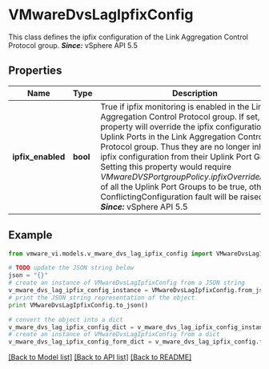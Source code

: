 # VMwareDvsLagIpfixConfig

This class defines the ipfix configuration of the Link Aggregation Control Protocol group.  ***Since:*** vSphere API 5.5 

## Properties
Name | Type | Description | Notes
------------ | ------------- | ------------- | -------------
**ipfix_enabled** | **bool** | True if ipfix monitoring is enabled in the Link Aggregation Control Protocol group.  If set, this property will override the ipfix configuration of Uplink Ports in the Link Aggregation Control Protocol group. Thus they are no longer inheriting ipfix configuration from their Uplink Port Group. Setting this property would require *VMwareDVSPortgroupPolicy.ipfixOverrideAllowed* of all the Uplink Port Groups to be true, otherwise ConflictingConfiguration fault will be raised.  ***Since:*** vSphere API 5.5  | [optional] 

## Example

```python
from vmware_vi.models.v_mware_dvs_lag_ipfix_config import VMwareDvsLagIpfixConfig

# TODO update the JSON string below
json = "{}"
# create an instance of VMwareDvsLagIpfixConfig from a JSON string
v_mware_dvs_lag_ipfix_config_instance = VMwareDvsLagIpfixConfig.from_json(json)
# print the JSON string representation of the object
print VMwareDvsLagIpfixConfig.to_json()

# convert the object into a dict
v_mware_dvs_lag_ipfix_config_dict = v_mware_dvs_lag_ipfix_config_instance.to_dict()
# create an instance of VMwareDvsLagIpfixConfig from a dict
v_mware_dvs_lag_ipfix_config_form_dict = v_mware_dvs_lag_ipfix_config.from_dict(v_mware_dvs_lag_ipfix_config_dict)
```
[[Back to Model list]](../README.md#documentation-for-models) [[Back to API list]](../README.md#documentation-for-api-endpoints) [[Back to README]](../README.md)


